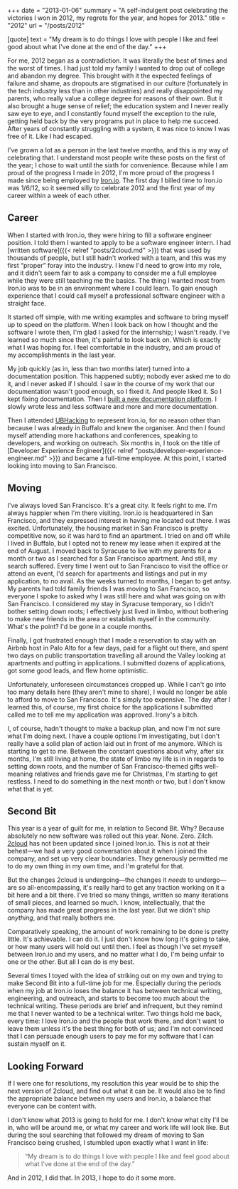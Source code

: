 +++
date = "2013-01-06"
summary = "A self-indulgent post celebrating the victories I won in 2012, my regrets for the year, and hopes for 2013."
title = "2012"
url = "/posts/2012"

[quote]
text = "My dream is to do things I love with people I like and feel good about what I've done at the end of the day."
+++

For me, 2012 began as a contradiction. It was literally the best of times and the worst of times. I had just told my family I wanted to drop out of college and abandon my degree. This brought with it the expected feelings of failure and shame, as dropouts are stigmatised in our culture (fortunately in the tech industry less than in other industries) and really disappointed my parents, who really value a college degree for reasons of their own. But it also brought a huge sense of relief; the education system and I never really saw eye to eye, and I constantly found myself the exception to the rule, getting held back by the very programs put in place to help me succeed. After years of constantly struggling with a system, it was nice to know I was free of it. Like I had escaped.

I've grown a lot as a person in the last twelve months, and this is my way of celebrating that. I understand most people write these posts on the first of the year; I chose to wait until the sixth for convenience. Because while I am proud of the progress I made in 2012, I'm more proud of the progress I made since being employed by [Iron.io](http://www.iron.io). The first day I billed time to Iron.io was 1/6/12, so it seemed silly to celebrate 2012 and the first year of my career within a week of each other.

## Career

When I started with Iron.io, they were hiring to fill a software engineer position. I told them I wanted to apply to be a software engineer intern. I had [written software]({{< relref "posts/2cloud.md" >}}) that was used by thousands of people, but I still hadn't worked with a team, and this was my first “proper” foray into the industry. I knew I'd need to grow into my role, and it didn't seem fair to ask a company to consider me a full employee while they were still teaching me the basics. The thing I wanted most from Iron.io was to be in an environment where I could learn. To gain enough experience that I could call myself a professional software engineer with a straight face.

It started off simple, with me writing examples and software to bring myself up to speed on the platform. When I look back on how I thought and the software I wrote then, I'm glad I asked for the internship; I wasn't ready. I've learned so much since then, it's painful to look back on. Which is exactly what I was hoping for. I feel comfortable in the industry, and am proud of my accomplishments in the last year.

My job quickly (as in, less than two months later) turned into a documentation position. This happened subtly; nobody ever asked me to do it, and I never asked if I should. I saw in the course of my work that our documentation wasn't good enough, so I fixed it. And people liked it. So I kept fixing documentation. Then I [built a new documentation platform](http://dev.iron.io). I slowly wrote less and less software and more and more documentation.

Then I attended [UBHacking](http://www.ubhacking.com) to represent Iron.io, for no reason other than because I was already in Buffalo and knew the organiser. And then I found myself attending more hackathons and conferences, speaking to developers, and working on outreach. Six months in, I took on the title of [Developer Experience Engineer]({{< relref "posts/developer-experience-engineer.md" >}}) and became a full-time employee. At this point, I started looking into moving to San Francisco.

## Moving

I've always loved San Francisco. It's a great city. It feels right to me. I'm always happier when I'm there visiting. Iron.io is headquartered in San Francisco, and they expressed interest in having me located out there. I was excited. Unfortunately, the housing market in San Francisco is pretty competitive now, so it was hard to find an apartment. I tried on and off while I lived in Buffalo, but I opted not to renew my lease when it expired at the end of August. I moved back to Syracuse to live with my parents for a month or two as I searched for a San Francisco apartment. And still, my search suffered. Every time I went out to San Francisco to visit the office or attend an event, I'd search for apartments and listings and put in my application, to no avail. As the weeks turned to months, I began to get antsy. My parents had told family friends I was moving to San Francisco, so everyone I spoke to asked why I was still here and what was going on with San Francisco. I considered my stay in Syracuse temporary, so I didn't bother setting down roots; I effectively just lived in limbo, without bothering to make new friends in the area or establish myself in the community. What's the point? I'd be gone in a couple months.

Finally, I got frustrated enough that I made a reservation to stay with an Airbnb host in Palo Alto for a few days, paid for a flight out there, and spent two days on public transportation travelling all around the Valley looking at apartments and putting in applications. I submitted dozens of applications, got some good leads, and flew home optimistic.

Unfortunately, unforeseen circumstances cropped up. While I can't go into too many details here (they aren't mine to share), I would no longer be able to afford to move to San Francisco. It's simply too expensive. The day after I learned this, of course, my first choice for the applications I submitted called me to tell me my application was approved. Irony's a bitch.

I, of course, hadn't thought to make a backup plan, and now I'm not sure what I'm doing next. I have a couple options I'm investigating, but I don't really have a solid plan of action laid out in front of me anymore. Which is starting to get to me. Between the constant questions about why, after six months, I'm still living at home, the state of limbo my life is in in regards to setting down roots, and the number of San Francisco-themed gifts well-meaning relatives and friends gave me for Christmas, I'm starting to get restless. I need to do something in the next month or two, but I don't know what that is yet.

## Second Bit

This year is a year of guilt for me, in relation to Second Bit. Why? Because absolutely no new software was rolled out this year. None. Zero. Zilch. [2cloud](http://www.2cloudproject.com) has not been updated since I joined Iron.io. This is not at their behest—we had a very good conversation about it when I joined the company, and set up very clear boundaries. They generously permitted me to do my own thing in my own time, and I'm grateful for that.

But the changes 2cloud is undergoing—the changes it *needs* to undergo—are so all-encompassing, it's really hard to get any traction working on it a bit here and a bit there. I've tried so many things, written so many iterations of small pieces, and learned so much. I know, intellectually, that the company has made great progress in the last year. But we didn't ship *anything*, and that really bothers me.

Comparatively speaking, the amount of work remaining to be done is pretty little. It's achievable. I can do it. I just don't know how long it's going to take, or how many users will hold out until then. I feel as though I've set myself between Iron.io and my users, and no matter what I do, I'm being unfair to one or the other. But all I can do is my best.

Several times I toyed with the idea of striking out on my own and trying to make Second Bit into a full-time job for me. Especially during the periods when my job at Iron.io loses the balance it has between technical writing, engineering, and outreach, and starts to become too much about the technical writing. These periods are brief and infrequent, but they remind me that I never wanted to be a technical writer. Two things hold me back, every time: I love Iron.io and the people that work there, and don't want to leave them unless it's the best thing for both of us; and I'm not convinced that I can persuade enough users to pay me for my software that I can sustain myself on it.

## Looking Forward

If I were one for resolutions, my resolution this year would be to ship the next version of 2cloud, and find out what it can be. It would also be to find the appropriate balance between my users and Iron.io, a balance that everyone can be content with.

I don't know what 2013 is going to hold for me. I don't know what city I'll be in, who will be around me, or what my career and work life will look like. But during the soul searching that followed my dream of moving to San Francisco being crushed, I stumbled upon exactly what I want in life:

> “My dream is to do things I love with people I like and feel good about what I've done at the end of the day.”

And in 2012, I did that. In 2013, I hope to do it some more.

